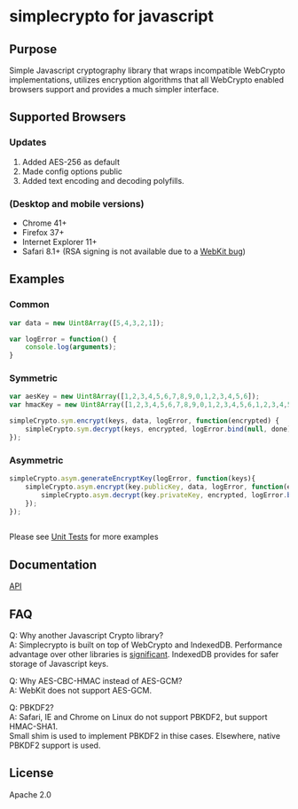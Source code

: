 # simplecrypto for javascript

## Purpose

Simple Javascript cryptography library that wraps incompatible WebCrypto implementations, 
utilizes encryption algorithms that all WebCrypto enabled browsers support and provides 
a much simpler interface. 

## Supported Browsers
### Updates

1. Added AES-256 as default
2. Made config options public 
3. Added text encoding and decoding polyfills.

### (Desktop and mobile versions)
* Chrome 41+
* Firefox 37+
* Internet Explorer 11+
* Safari 8.1+ (RSA signing is not available due to a [WebKit bug](https://bugs.webkit.org/show_bug.cgi?id=144938))

## Examples

### Common
```javascript
var data = new Uint8Array([5,4,3,2,1]);

var logError = function() {
    console.log(arguments);
}    
```

### Symmetric
```javascript
var aesKey = new Uint8Array([1,2,3,4,5,6,7,8,9,0,1,2,3,4,5,6]);
var hmacKey = new Uint8Array([1,2,3,4,5,6,7,8,9,0,1,2,3,4,5,6,1,2,3,4,5,6,7,8,9,0,1,2,3,4,5,6]);

simpleCrypto.sym.encrypt(keys, data, logError, function(encrypted) {
    simpleCrypto.sym.decrypt(keys, encrypted, logError.bind(null, done), function(decrypted) {});
});
```

### Asymmetric
```javascript
simpleCrypto.asym.generateEncryptKey(logError, function(keys){
    simpleCrypto.asym.encrypt(key.publicKey, data, logError, function(encrypted) {
        simpleCrypto.asym.decrypt(key.privateKey, encrypted, logError.bind(null, done), function(decrypted){});
    });
});
    
```

Please see [Unit Tests](https://github.com/encryb/simplecrypto/tree/master/test) for more examples

## Documentation
[API](http://rawgit.com/encryb/simplecrypto/master/docs/modules/simpleCrypto.html)

## FAQ

Q: Why another Javascript Crypto library?  
A: Simplecrypto is built on top of WebCrypto and IndexedDB. Performance advantage over other libraries is 
[significant](https://medium.com/@encryb/comparing-performance-of-javascript-cryptography-libraries-42fb138116f3). 
IndexedDB provides for safer storage of Javascript keys.

Q: Why AES-CBC-HMAC instead of AES-GCM?  
A: WebKit does not support AES-GCM.

Q: PBKDF2?  
A: Safari, IE and Chrome on Linux do not support PBKDF2, but support HMAC-SHA1.  
Small shim is used to implement PBKDF2 in thise cases. Elsewhere, native PBKDF2 support is used. 

## License
Apache 2.0

